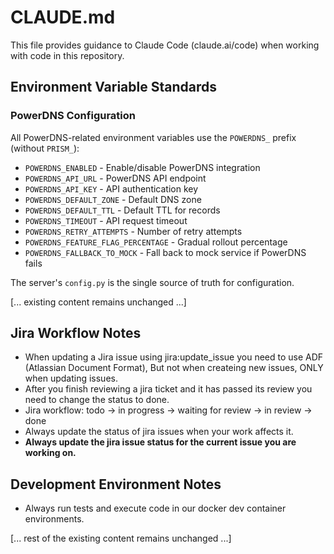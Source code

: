 # CLAUDE.md

This file provides guidance to Claude Code (claude.ai/code) when working with code in this repository.

## Environment Variable Standards

### PowerDNS Configuration
All PowerDNS-related environment variables use the `POWERDNS_` prefix (without `PRISM_`):
- `POWERDNS_ENABLED` - Enable/disable PowerDNS integration
- `POWERDNS_API_URL` - PowerDNS API endpoint
- `POWERDNS_API_KEY` - API authentication key
- `POWERDNS_DEFAULT_ZONE` - Default DNS zone
- `POWERDNS_DEFAULT_TTL` - Default TTL for records
- `POWERDNS_TIMEOUT` - API request timeout
- `POWERDNS_RETRY_ATTEMPTS` - Number of retry attempts
- `POWERDNS_FEATURE_FLAG_PERCENTAGE` - Gradual rollout percentage
- `POWERDNS_FALLBACK_TO_MOCK` - Fall back to mock service if PowerDNS fails

The server's `config.py` is the single source of truth for configuration.

[... existing content remains unchanged ...]

## Jira Workflow Notes

- When updating a Jira issue using jira:update_issue you need to use ADF (Atlassian Document Format), But not when createing new issues, ONLY when updating issues.
- After you finish reviewing a jira ticket and it has passed its review you need to change the status to done.
- Jira workflow: todo -> in progress -> waiting for review -> in review -> done
- Always update the status of jira issues when your work affects it.
- **Always update the jira issue status for the current issue you are working on.**

## Development Environment Notes

- Always run tests and execute code in our docker dev container environments.

[... rest of the existing content remains unchanged ...]